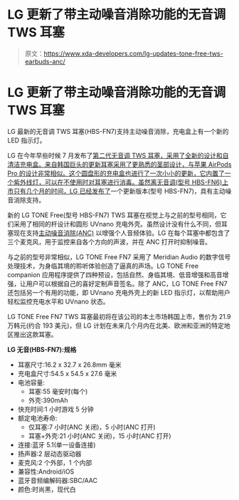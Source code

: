 # LG 更新了带主动噪音消除功能的无音调 TWS 耳塞

> 原文：<https://www.xda-developers.com/lg-updates-tone-free-tws-earbuds-anc/>

# LG 更新了带主动噪音消除功能的无音调 TWS 耳塞

LG 最新的无音调 TWS 耳塞(HBS-FN7)支持主动噪音消除，充电盒上有一个新的 LED 指示灯。

LG 在今年早些时候 7 月发布了[第二代无音调 TWS 耳塞，采用了全新的设计和自清洁充电盒。来自韩国巨头的更新耳塞采用了更熟悉的茎部设计，与苹果 AirPods Pro 的设计非常相似。这个圆盘形的充电盒也进行了一次小小的更新，它内置了一个紫外线灯，可以在不使用时对耳塞进行消毒。虽然离无音调(型号 HBS-FN6)上市只有几个月的时间，LG 已经](https://www.xda-developers.com/lg-tone-free-wireless-earbuds-self-cleaning-google-assistant/)[发布了](http://www.lgnewsroom.com/2020/10/introducing-active-noise-cancellation-to-lg-tone-free-lineup-with-uvnano-case/)一个更新版本(型号 HBS-FN7)，具有主动噪音消除支持。

新的 LG TONE Free(型号 HBS-FN7) TWS 耳塞在视觉上与之前的型号相同，它们采用了相同的杆设计和圆形 UVnano 充电外壳。虽然设计没有什么不同，但耳塞现在支持[主动噪音消除(ANC)](https://www.xda-developers.com/tag/active-noisecancellation/) 以增强个人音频体验。LG 在每个耳塞中都包含了三个麦克风，用于监控来自各个方向的声波，并在 ANC 打开时抑制噪音。

与之前的型号非常相似，LG TONE Free FN7 采用了 Meridian Audio 的数字信号处理技术，为身临其境的聆听体验创造了逼真的声场。LG TONE Free companion 应用程序提供了四种预设，包括自然、身临其境、低音增强和高音增强，让用户可以根据自己的喜好定制声音签名。除了 ANC，LG TONE Free FN7 还包括另一个有用的功能，即 UVnano 充电外壳上的新 LED 指示灯，以帮助用户轻松监控充电水平和 UVnano 状态。

LG TONE Free FN7 TWS 耳塞最初将在该公司的本土市场韩国上市，售价为 21.9 万韩元(约合 193 美元)，但 LG 计划在未来几个月内在北美、欧洲和亚洲的特定地区推出这款耳塞。

**LG 无音(HBS-FN7):规格**

*   耳塞尺寸:16.2 x 32.7 x 26.8mm 毫米
*   充电盒尺寸:54.5 x 54.5 x 27.6 毫米
*   电池容量:
    *   耳塞:55 毫安时(每个)
    *   外壳:390mAh
*   快充时间:1 小时游戏 5 分钟
*   额定电池寿命:
    *   仅耳塞:7 小时(ANC 关闭)，5 小时(ANC 打开)
    *   耳塞+外壳:21 小时(ANC 关闭)，15 小时(ANC 打开)
*   连接:蓝牙 5.1(单一设备连接)
*   扬声器:2 层动态驱动器
*   麦克风:2 个外部，1 个内部
*   兼容性:Android/iOS
*   蓝牙音频编解码器:SBC/AAC
*   颜色:时尚黑，现代白